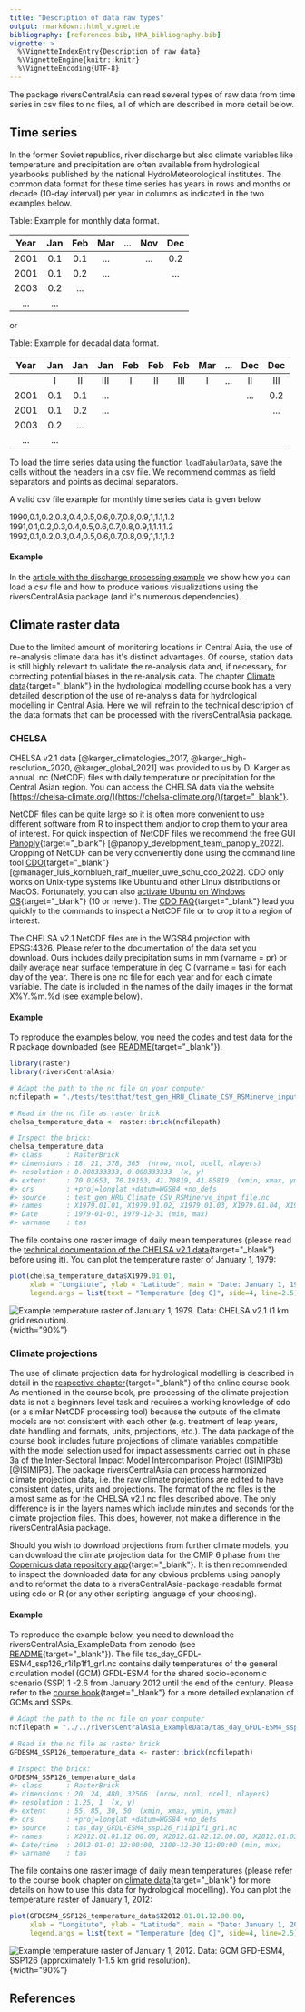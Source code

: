 ```yaml
---
title: "Description of data raw types"
output: rmarkdown::html_vignette
bibliography: [references.bib, HMA_bibliography.bib]
vignette: >
  %\VignetteIndexEntry{Description of raw data}
  %\VignetteEngine{knitr::knitr}
  %\VignetteEncoding{UTF-8}
---
```




The package riversCentralAsia can read several types of raw data from time series in csv files to nc files, all of which are described in more detail below. 



## Time series
In the former Soviet republics, river discharge but also climate variables like temperature and precipitation are often available from hydrological yearbooks published by the national HydroMeteorological institutes. The common data format for these time series has years in rows and months or decade (10-day interval) per year in columns as indicated in the two examples below. 


Table: Example for monthly data format.

|   Year   |   Jan   |   Feb   |   Mar   |   ...   |   Nov   |   Dec   |
|:--------:|:-------:|:-------:|:-------:|:-------:|:-------:|:-------:|
|   2001   |   0.1   |   0.1   |   ...   |         |   ...   |   0.2   |
|   2001   |   0.1   |   0.2   |   ...   |         |         |   ...   |
|   2003   |   0.2   |   ...   |         |         |         |         |
|   ...    |   ...   |         |         |         |         |         |
or    
   

Table: Example for decadal data format.

|  Year  |  Jan  |  Jan  |  Jan  |  Feb  |  Feb  |  Feb  |  Mar  |  ...  |  Dec  |  Dec  |
|:------:|:-----:|:-----:|:-----:|:-----:|:-----:|:-----:|:-----:|:-----:|:-----:|:-----:|
|        |   I   |  II   |  III  |   I   |  II   |  III  |   I   |  ...  |  II   |  III  |
|  2001  |  0.1  |  0.1  |  ...  |       |       |       |       |       |  ...  |  0.2  |
|  2001  |  0.1  |  0.2  |  ...  |       |       |       |       |       |       |  ...  |
|  2003  |  0.2  |  ...  |       |       |       |       |       |       |       |       |
|  ...   |  ...  |       |       |       |       |       |       |       |       |       |

   
To load the time series data using the function `loadTabularData`, save the cells without the headers in a csv file. We recommend commas as field separators and points as decimal separators.   

A valid csv file example for monthly time series data is given below.   
     
      
1990,0.1,0.2,0.3,0.4,0.5,0.6,0.7,0.8,0.9,1,1.1,1.2    
1991,0.1,0.2,0.3,0.4,0.5,0.6,0.7,0.8,0.9,1,1.1,1.2    
1992,0.1,0.2,0.3,0.4,0.5,0.6,0.7,0.8,0.9,1,1.1,1.2    
    
#### Example    
In the [article with the discharge processing example](https://hydrosolutions.github.io/riversCentralAsia/articles/01-discharge-processing-examples.html) we show how you can load a csv file and how to produce various visualizations using the riversCentralAsia package (and it's numerous dependencies).  

## Climate raster data
Due to the limited amount of monitoring locations in Central Asia, the use of re-analysis climate data has it's distinct advantages. Of course, station data is still highly relevant to validate the re-analysis data and, if necessary, for correcting potential biases in the re-analysis data. The chapter [Climate data](https://hydrosolutions.github.io/caham_book/climate_data.html){target="_blank"} in the hydrological modelling course book has a very detailed description of the use of re-analysis data for hydrological modelling in Central Asia. Here we will refrain to the technical description of the data formats that can be processed with the riversCentralAsia package. 

### CHELSA
CHELSA v2.1 data [@karger_climatologies_2017, @karger_high-resolution_2020, @karger_global_2021] was provided to us by D. Karger as annual .nc (NetCDF) files with daily temperature or precipitation for the Central Asian region. You can access the CHELSA data via the website [https://chelsa-climate.org/](https://chelsa-climate.org/){target="_blank"}. 

NetCDF files can be quite large so it is often more convenient to use different software from R to inspect them and/or to crop them to your area of interest. For quick inspection of NetCDF files we recommend the free GUI [Panoply](https://www.giss.nasa.gov/tools/panoply/){target="_blank"} [@panoply_development_team_panoply_2022]. Cropping of NetCDF can be very conveniently done using the command line tool [CDO](https://code.mpimet.mpg.de/projects/cdo){target="_blank"} [@manager_luis_kornblueh_ralf_mueller_uwe_schu_cdo_2022]. CDO only works on Unix-type systems like Ubuntu and other Linux distributions or MacOS. Fortunately, you can also [activate Ubuntu on Windows OS](https://ubuntu.com/tutorials/install-ubuntu-on-wsl2-on-windows-11-with-gui-support#1-overview){target="_blank"} (10 or newer). The [CDO FAQ](https://code.mpimet.mpg.de/projects/cdo/wiki/FAQ){target="_blank"} lead you quickly to the commands to inspect a NetCDF file or to crop it to a region of interest.   

The CHELSA v2.1 NetCDF files are in the WGS84 projection with EPSG:4326. Please refer to the documentation of the data set you download. Ours includes daily precipitation sums in mm (varname = pr) or daily average near surface temperature in deg C (varname = tas) for each day of the year. There is one nc file for each year and for each climate variable. The date is included in the names of the daily images in the format X%Y.%m.%d (see example below).  

#### Example
To reproduce the examples below, you need the codes and test data for the R package downloaded (see [README](https://hydrosolutions.github.io/riversCentralAsia/){target="_blank"}). 


```r
library(raster)
library(riversCentralAsia)

# Adapt the path to the nc file on your computer
ncfilepath = "./tests/testthat/test_gen_HRU_Climate_CSV_RSMinerve_input_file.nc"

# Read in the nc file as raster brick
chelsa_temperature_data <- raster::brick(ncfilepath)

# Inspect the brick: 
chelsa_temperature_data
#> class      : RasterBrick 
#> dimensions : 18, 21, 378, 365  (nrow, ncol, ncell, nlayers)
#> resolution : 0.008333333, 0.008333333  (x, y)
#> extent     : 70.01653, 70.19153, 41.70819, 41.85819  (xmin, xmax, ymin, ymax)
#> crs        : +proj=longlat +datum=WGS84 +no_defs 
#> source     : test_gen_HRU_Climate_CSV_RSMinerve_input_file.nc 
#> names      : X1979.01.01, X1979.01.02, X1979.01.03, X1979.01.04, X1979.01.05, X1979.01.06, #> X1979.01.07, X1979.01.08, X1979.01.09, X1979.01.10, X1979.01.11, X1979.01.12, X1979.01.13, #> X1979.01.14, X1979.01.15, ... 
#> Date       : 1979-01-01, 1979-12-31 (min, max)
#> varname    : tas 
```

The file contains one raster image of daily mean temperatures (please read the [technical documentation of the CHELSA v2.1 data](https://chelsa-climate.org/){target="_blank"} before using it). You can plot the temperature raster of January 1, 1979:  


```r
plot(chelsa_temperature_data$X1979.01.01, 
     xlab = "Longitute", ylab = "Latitude", main = "Date: January 1, 1979",
     legend.args = list(text = "Temperature [deg C]", side=4, line=2.5))
```


![Example temperature raster of January 1, 1979. Data: CHELSA v2.1 (1 km grid resolution). ](CHELSA_tas_example.png){width="90%"}


### Climate projections
The use of climate projection data for hydrological modelling is described in detail in the [respective chapter](https://hydrosolutions.github.io/caham_book/climate_data.html#sec-climate-projections){target="_blank"} of the online course book. As mentioned in the course book, pre-processing of the climate projection data is not a beginners level task and requires a working knowledge of cdo (or a similar NetCDF processing tool) because the outputs of the climate models are not consistent with each other (e.g. treatment of leap years, date handling and formats, units, projections, etc.). The data package of the course book includes future projections of climate variables compatible with the model selection used for impact assessments carried out in phase 3a of the Inter-Sectoral Impact Model Intercomparison Project (ISIMIP3b) [@ISIMIP3]. The package riversCentralAsia can process harmonized climate projection data, i.e. the raw climate projections are edited to have consistent dates, units and projections. The format of the nc files is the almost same as for the CHELSA v2.1 nc files described above. The only difference is in the layers names which include minutes and seconds for the climate projection files. This does, however, not make a difference in the riversCentralAsia package.

Should you wish to download projections from further climate models, you can download the climate projection data for the CMIP 6 phase from the [Copernicus data repository app](https://cds.climate.copernicus.eu/cdsapp#!/dataset/projections-cmip6?tab=form){target="_blank"}. It is then recommended to inspect the downloaded data for any obvious problems using panoply and to reformat the data to a riversCentralAsia-package-readable format using cdo or R (or any other scripting language of your choosing). 

#### Example
To reproduce the example below, you need to download the riversCentralAsia_ExampleData from zenodo (see [README](https://hydrosolutions.github.io/riversCentralAsia/){target="_blank"}). The file tas_day_GFDL-ESM4_ssp126_r1i1p1f1_gr1.nc contains daily temperatures of the general circulation model (GCM) GFDL-ESM4 for the shared socio-economic scenario (SSP) 1 -2.6 from January 2012 until the end of the century. Please refer to the [course book](https://hydrosolutions.github.io/caham_book/climate_data.html#sec-climate-projections){target="_blank"} for a more detailed explanation of GCMs and SSPs. 


```r
# Adapt the path to the nc file on your computer
ncfilepath = "../../riversCentralAsia_ExampleData/tas_day_GFDL-ESM4_ssp126_r1i1p1f1_gr1.nc"

# Read in the nc file as raster brick
GFDESM4_SSP126_temperature_data <- raster::brick(ncfilepath)

# Inspect the brick: 
GFDESM4_SSP126_temperature_data
#> class      : RasterBrick 
#> dimensions : 20, 24, 480, 32506  (nrow, ncol, ncell, nlayers)
#> resolution : 1.25, 1  (x, y)
#> extent     : 55, 85, 30, 50  (xmin, xmax, ymin, ymax)
#> crs        : +proj=longlat +datum=WGS84 +no_defs 
#> source     : tas_day_GFDL-ESM4_ssp126_r1i1p1f1_gr1.nc 
#> names      : X2012.01.01.12.00.00, X2012.01.02.12.00.00, X2012.01.03.12.00.00, X2012.01.04.12.00.00, X2012.01.05.12.00.00, X2012.01.06.12.00.00, X2012.01.07.12.00.00, X2012.01.08.12.00.00, X2012.01.09.12.00.00, X2012.01.10.12.00.00, X2012.01.11.12.00.00, X2012.01.12.12.00.00, X2012.01.13.12.00.00, X2012.01.14.12.00.00, X2012.01.15.12.00.00, ... 
#> Date/time  : 2012-01-01 12:00:00, 2100-12-30 12:00:00 (min, max)
#> varname    : tas 
```

The file contains one raster image of daily mean temperatures (please refer to the course book chapter on [climate data](https://hydrosolutions.github.io/caham_book/climate_data.html){target="_blank"} for more details on how to use this data for hydrological modelling). You can plot the temperature raster of January 1, 2012:  


```r
plot(GFDESM4_SSP126_temperature_data$X2012.01.01.12.00.00, 
     xlab = "Longitute", ylab = "Latitude", main = "Date: January 1, 2012",
     legend.args = list(text = "Temperature [deg C]", side=4, line=2.5))
```

![Example temperature raster of January 1, 2012. Data: GCM GFD-ESM4, SSP126 (approximately 1-1.5 km grid resolution).](GCM_tas_example.png){width="90%"}



## References




